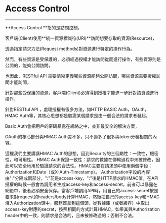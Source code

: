 # Access Control

---

**Access Control **指的是訪問控制，

客戶端\(Client\)使用**統一資源標識符\(URI\)**訪問想要存取的資源\(Resource\)，

透過指定請求方法\(Request methods\)對資源進行特定的操作行為。

然而，有些資源是受保護的，必須經過授權才能訪問從而進行操作，有些資源則是公開的，能夠公開訪問，

也因此，RESTful API 需要清晰定義哪些資源能夠公開訪問，哪些資源需要授權訪問才能訪問。

針對那些受保護的資源，客戶端\(Client\)必須得到授權才能進一步針對該資源進行操作，

針對RESTful API ，處理授權有很多方法，如HTTP BASIC Auth，OAuth，HMAC Auth等，其核心思想都是驗證某個請求是由一個合法的請求者發起。 

Basic Auth會把用戶的密碼暴露在網絡之中，並非最安全的解決方案，

OAuth的核心部分與HMAC Auth差不多，只不過多了很多與token分發相關的內容。

這裡我們主要講講HMAC Auth的思想。回到Security的三個屬性：一致性，機密性，和可用性。 HMAC Auth保證一致性：請求的數據在傳輸過程中未被修改，因此可以安全地用於驗證請求的合法性。HMAC主要在請求頭中使用兩個字段：Authorization和Date（或X-Auth-Timestamp）。 Authorization字段的內容由":"分隔成兩部分，":"前是access-key，":"後是HTTP請求的HMAC值。在API授權的時候一般會為調用者生成access-key和access-secret，前者可以暴露在網絡中，後者必須安全保存。當客戶端調用API時，用自己的access-secret按照要求對request的headers\/body計算HMAC，然後把自己的access-key和HMAC填入Authorization頭中。服務器拿到這個頭，從數據庫（或者緩存）中取出access-key對應的secret，按照相同的方式計算HMAC，如果其與Authorization header中的一致，則請求是合法的，且未被修改過的；否則不合法。

